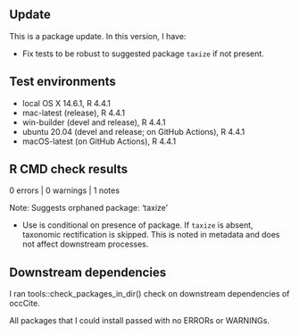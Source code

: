 ## Update
This is a package update. In this version, I have:

* Fix tests to be robust to suggested package `taxize` if not present.

## Test environments
* local OS X 14.6.1, R 4.4.1
* mac-latest (release), R 4.4.1
* win-builder (devel and release), R 4.4.1
* ubuntu 20.04 (devel and release; on GitHub Actions), R 4.4.1
* macOS-latest (on GitHub Actions), R 4.4.1

## R CMD check results
0 errors | 0 warnings | 1 notes

Note: Suggests orphaned package: ‘taxize’
- Use is conditional on presence of package. If `taxize` is absent, taxonomic rectification is skipped. This is noted in metadata and does not affect downstream processes.

## Downstream dependencies
I ran tools::check_packages_in_dir() check on downstream dependencies of 
occCite. 

All packages that I could install passed with no ERRORs or WARNINGs.

